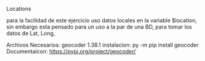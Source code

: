Locations

para la facilidad de este ejercicio uso datos locales en la variable $location, sin embargo esta pensado para un uso a la par de una BD, para tomar los datos de Lat, Long, 

Archivos Necesarios: 
    geocoder 1.38.1 
        instalacion:
            py -m pip install geocoder
        Documentaicon: https://pypi.org/project/geocoder/
            